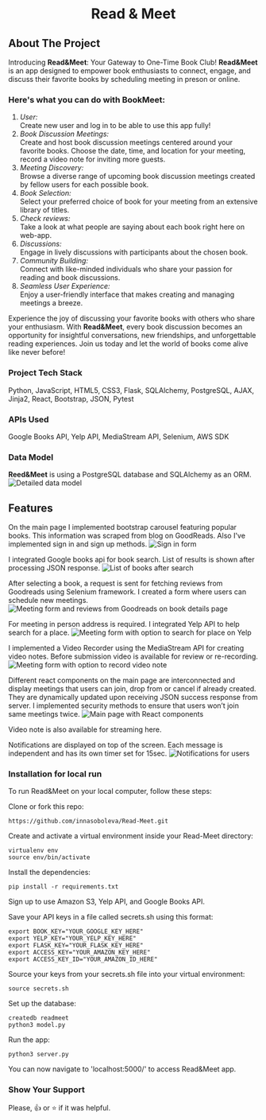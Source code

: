 <h1 align="center">Read & Meet</h1>


## About The Project
Introducing **Read&Meet**: Your Gateway to One-Time Book Club! **Read&Meet** is an app designed to empower book enthusiasts to connect, engage, and discuss their favorite books by scheduling meeting in preson or online. 

### Here's what you can do with BookMeet:
1. _User:_<br>
Create new user and log in to be able to use this app fully!
2. _Book Discussion Meetings:_<br>
Create and host book discussion meetings centered around your favorite books.
Choose the date, time, and location for your meeting, record a video note for inviting more guests.
3. _Meeting Discovery:_<br>
Browse a diverse range of upcoming book discussion meetings created by fellow users for each possible book.
4. _Book Selection:_<br>
Select your preferred choice of book for your meeting from an extensive library of titles.
5. _Check reviews:_<br>
Take a look at what people are saying about each book right here on web-app.
6. _Discussions:_<br>
Engage in lively discussions with participants about the chosen book.
7. _Community Building:_<br>
Connect with like-minded individuals who share your passion for reading and book discussions.
8. _Seamless User Experience:_<br>
Enjoy a user-friendly interface that makes creating and managing meetings a breeze.

Experience the joy of discussing your favorite books with others who share your enthusiasm. With **Read&Meet**, every book discussion becomes an opportunity for insightful conversations, new friendships, and unforgettable reading experiences. Join us today and let the world of books come alive like never before!

### Project Tech Stack
Python, JavaScript, HTML5, CSS3, Flask, SQLAlchemy,  PostgreSQL, AJAX, Jinja2, React, Bootstrap, JSON, Pytest

### APIs Used
Google Books API, Yelp API, MediaStream API, Selenium, AWS SDK

### Data Model
**Reed&Meet** is using a PostgreSQL database and SQLAlchemy as an ORM.
![ Detailed data model](https://readmeet-video.s3.us-east-2.amazonaws.com/Data_model.png)

## Features
On the main page I implemented bootstrap carousel featuring popular books. This information was scraped from blog on GoodReads.
Also I've implemented sign in and sign up methods.
![ Sign in form](https://readmeet-video.s3.us-east-2.amazonaws.com/sign_in.png)

I integrated Google books api for book search. List of results is shown after processing JSON response.
![ List of books after search](https://readmeet-video.s3.us-east-2.amazonaws.com/search.png)

After selecting a book, a request is sent for fetching reviews from Goodreads using Selenium framework.
I created a form where users can schedule new meetings. 
![ Meeting form and reviews from Goodreads on book details page](https://readmeet-video.s3.us-east-2.amazonaws.com/book_details.png)

For meeting in person address is required. I integrated Yelp API to help search for a place.
![ Meeting form with option to search for place on Yelp](https://readmeet-video.s3.us-east-2.amazonaws.com/yelp.png)

I implemented a Video Recorder using the MediaStream API for creating video notes.
Before submission video is available for review or re-recording.
![ Meeting form with option to record video note](https://readmeet-video.s3.us-east-2.amazonaws.com/video.png)

Different react components on the main page are interconnected and display meetings that users can join, drop from or cancel if already created.
They are dynamically updated upon receiving JSON success response from server.
I implemented security methods to ensure that users won’t join same meetings twice.
![ Main page with React components](https://readmeet-video.s3.us-east-2.amazonaws.com/react.png)

Video note is also available for streaming here.

Notifications are displayed on top of the screen. 
Each message is independent and has its own timer set for 15sec.
![ Notifications for users ](https://readmeet-video.s3.us-east-2.amazonaws.com/messages.png)

### Installation for local run
To run Read&Meet on your local computer, follow these steps:

Clone or fork this repo:
```
https://github.com/innasoboleva/Read-Meet.git
```

Create and activate a virtual environment inside your Read-Meet directory:
```
virtualenv env
source env/bin/activate
```

Install the dependencies:
```
pip install -r requirements.txt
```

Sign up to use Amazon S3, Yelp API, and Google Books API.

Save your API keys in a file called secrets.sh using this format:
```
export BOOK_KEY="YOUR_GOOGLE_KEY_HERE"
export YELP_KEY="YOUR_YELP_KEY_HERE"
export FLASK_KEY="YOUR_FLASK_KEY_HERE"
export ACCESS_KEY="YOUR_AMAZON_KEY_HERE"
export ACCESS_KEY_ID="YOUR_AMAZON_ID_HERE"
```

Source your keys from your secrets.sh file into your virtual environment:
```
source secrets.sh
```

Set up the database:
```
createdb readmeet
python3 model.py
```

Run the app:
```
python3 server.py
```

You can now navigate to 'localhost:5000/' to access Read&Meet app.

### Show Your Support
Please, :+1: or :star: if it was helpful.
